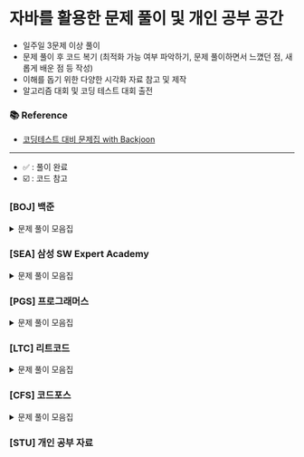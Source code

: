 
# 자바를 활용한 문제 풀이 및 개인 공부 공간

- 일주일 3문제 이상 풀이
- 문제 풀이 후 코드 복기 (최적화 가능 여부 파악하기, 문제 풀이하면서 느꼈던 점, 새롭게 배운 점 등 작성)
- 이해를 돕기 위한 다양한 시각화 자료 참고 및 제작
- 알고리즘 대회 및 코딩 테스트 대회 출전

### 📚 Reference
- [코딩테스트 대비 문제집 with Backjoon](https://github.com/tony9402/baekjoon)

---
- ✅ : 풀이 완료
- ☑️ : 코드 참고
### [BOJ] 백준

<details>
	<summary>문제 풀이 모음집</summary>
  </br>


|     번호      | 이름                                                | 난이도  | 코드             | 시간     | 유형             | 상태  |
|:-----------:|:--------------------------------------------------|:----:|:---------------|:-------|:---------------|:---:|
| **_7576_**  | [토마토](https://www.acmicpc.net/problem/7576)       | 골드 5 | BOJ/BFS/P7576  | 1h 1m  | `BFS`          |  ✅  |
| **_7569_**  | [토마토](https://www.acmicpc.net/problem/7569)       | 골드 5 | BOJ/BFS/P7569  | 36m    | `BFS`          |  ✅  |
| **_15649_** | [N과 M (1)](https://www.acmicpc.net/problem/15649) | 실버 3 | BOJ/BFS/P15649 | 34m    | `BackTracking` |  ✅  |
| **_15650_** | [N과 M (2)](https://www.acmicpc.net/problem/15650) | 실버 3 | BOJ/BFS/P15650 | 1h 10m | `BackTracking` |     |

</details>

### [SEA] 삼성 SW Expert Academy

<details>
	<summary>문제 풀이 모음집</summary>
  </br>

|     번호      | 이름                                                  |      난이도      | 코드                     | 시간 | 유형                 |   상태    |
|:-----------:|:----------------------------------------------------|:-------------:|:--------------------------|:------|:----------------------|:-------:|

</details>

### [PGS] 프로그래머스

<details>
	<summary>문제 풀이 모음집</summary>
  </br>

|번호|이름|난이도|코드|시간|유형|
|::|:-----|:-----:|:-----|:-----|:-----|

</details>

### [LTC] 리트코드

<details>
	<summary>문제 풀이 모음집</summary>
  </br>

|번호|이름|난이도|코드|시간|유형|
|::|:-----|:-----:|:-----|:-----|:-----|

</details>

### [CFS] 코드포스

<details>
	<summary>문제 풀이 모음집</summary>
  </br>

|번호|이름|난이도|코드|시간|유형|
|::|:-----|:-----:|:-----|:-----|:-----|

</details>



### [STU] 개인 공부 자료
